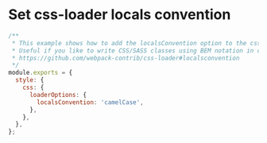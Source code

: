 # Set css-loader locals convention

```js title="craco.config.js"
/**
 * This example shows how to add the localsConvention option to the css-loader.
 * Useful if you like to write CSS/SASS classes using BEM notation in css modules.
 * https://github.com/webpack-contrib/css-loader#localsconvention
 */
module.exports = {
  style: {
    css: {
      loaderOptions: {
        localsConvention: 'camelCase',
      },
    },
  },
};
```
